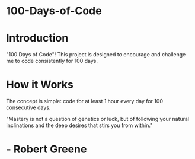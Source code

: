 # 100-Days-of-Code

# Introduction
"100 Days of Code"! This project is designed to encourage and challenge me to code consistently for 100 days. 

# How it Works
The concept is simple: code for at least 1 hour every day for 100 consecutive days.


"Mastery is not a question of genetics or luck, but of following your natural inclinations and the deep desires that stirs you from within."
# - Robert Greene
